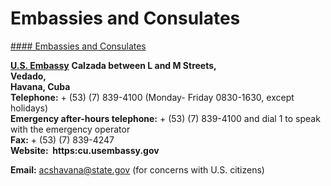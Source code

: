 # Embassies and Consulates

[#### Embassies and Consulates](javascript:void(0); "Embassies and Consulates")

[**U.S. Embassy**](https://cu.usembassy.gov/) **Calzada between L and M Streets,  
Vedado,  
Havana, Cuba**  
**Telephone:** + (53) (7) 839-4100 (Monday- Friday 0830-1630, except holidays)  
**Emergency after-hours telephone:** + (53) (7) 839-4100 and dial 1 to speak with the emergency operator  
**Fax:** + (53) (7) 839-4247  
**Website:  https:cu.usembassy.gov**

**Email:** [acshavana@state.gov](mailto:acshavana@state.gov) (for concerns with U.S. citizens)